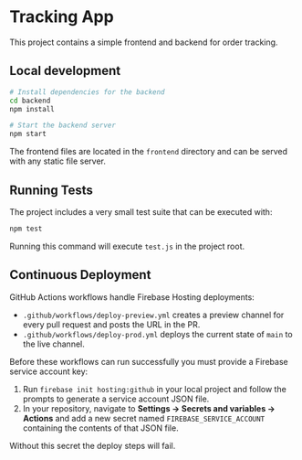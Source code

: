 # Tracking App

This project contains a simple frontend and backend for order tracking.

## Local development

```bash
# Install dependencies for the backend
cd backend
npm install

# Start the backend server
npm start
```

The frontend files are located in the `frontend` directory and can be served with any static file server.

## Running Tests

The project includes a very small test suite that can be executed with:

```bash
npm test
```

Running this command will execute `test.js` in the project root.

## Continuous Deployment

GitHub Actions workflows handle Firebase Hosting deployments:

- `.github/workflows/deploy-preview.yml` creates a preview channel for every pull request and posts the URL in the PR.
- `.github/workflows/deploy-prod.yml` deploys the current state of `main` to the live channel.

Before these workflows can run successfully you must provide a Firebase service account key:

1. Run `firebase init hosting:github` in your local project and follow the prompts to generate a service account JSON file.
2. In your repository, navigate to **Settings → Secrets and variables → Actions** and add a new secret named `FIREBASE_SERVICE_ACCOUNT` containing the contents of that JSON file.

Without this secret the deploy steps will fail.

